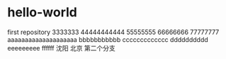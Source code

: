 # hello-world
first repository
3333333
44444444444
55555555
66666666
77777777
aaaaaaaaaaaaaaaaaaaa
bbbbbbbbbbb
ccccccccccccc
dddddddddd
eeeeeeeee
ffffff
沈阳
北京
第二个分支
